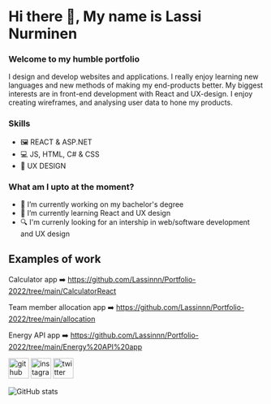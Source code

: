 # Hi there 👋, My name is Lassi Nurminen
### Welcome to my humble portfolio
I design and develop websites and applications. I really enjoy learning new languages and new methods of making my end-products better. My biggest interests are in front-end development with React and UX-design. I enjoy creating wireframes, and analysing user data to hone my products.

### Skills 
* 🖼️ REACT & ASP.NET
* 💻 JS, HTML, C# & CSS
* 🎨 UX DESIGN

### What am I upto at the moment?
- 🔭 I’m currently working on my bachelor's degree 
- 🌱 I’m currently learning React and UX design 
- 🔍 I'm currenly looking for an intership in web/software development and UX design

## Examples of work

Calculator app ➡️ https://github.com/Lassinnn/Portfolio-2022/tree/main/CalculatorReact

Team member allocation app ➡️ https://github.com/Lassinnn/Portfolio-2022/tree/main/allocation

Energy API app ➡️ https://github.com/Lassinnn/Portfolio-2022/tree/main/Energy%20API%20app


[<img src='https://cdn.jsdelivr.net/npm/simple-icons@3.0.1/icons/github.svg' alt='github' height='40'>](https://github.com/Lassinnn)  [<img src='https://cdn.jsdelivr.net/npm/simple-icons@3.0.1/icons/instagram.svg' alt='instagram' height='40'>](https://www.instagram.com/lassinnn/)  [<img src='https://cdn.jsdelivr.net/npm/simple-icons@3.0.1/icons/twitter.svg' alt='twitter' height='40'>](https://twitter.com/lassinnn)  

![GitHub stats](https://github-readme-stats.vercel.app/api?username=Lassinnn&show_icons=true)  

